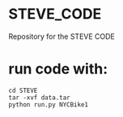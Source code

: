 # STEVE_CODE
Repository for the STEVE CODE

# run code with:


```
cd STEVE
tar -xvf data.tar
python run.py NYCBike1
```

